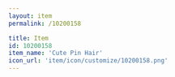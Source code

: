 ```yaml
---
layout: item
permalink: /10200158

title: Item
id: 10200158
item_name: 'Cute Pin Hair'
icon_url: 'item/icon/customize/10200158.png'
---
```

